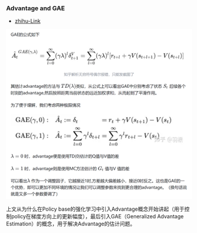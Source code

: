 ### Advantage and GAE

- [zhihu-Link](https://zhuanlan.zhihu.com/p/343943792)

![alt text](image.png)

上文从为什么在Policy base的强化学习中引入Advantage概念开始讲起（用于控制policy在梯度方向上的更新幅度），最后引入GAE（Generalized Advantage Estimation）的概念，用于解决Advantage的估计问题。